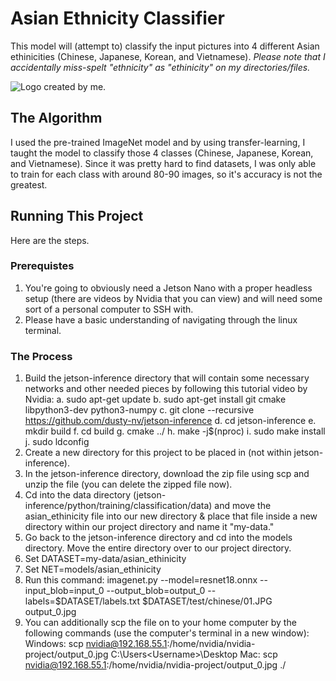 # Asian Ethnicity Classifier

This model will (attempt to) classify the input pictures into 4 different Asian ethinicities (Chinese, Japanese, Korean, and Vietnamese). *Please note that I accidentally miss-spelt "ethnicity" as "ethinicity" on my directories/files.*

![Logo created by me.](https://i.imgur.com/GXkfL4R.jpg)

## The Algorithm

I used the pre-trained ImageNet model and by using transfer-learning, I taught the model to classify those 4 classes (Chinese, Japanese, Korean, and Vietnamese). Since it was pretty hard to find datasets, I was only able to train for each class with around 80-90 images, so it's accuracy is not the greatest.

## Running This Project

Here are the steps.

### Prerequistes

1. You're going to obviously need a Jetson Nano with a proper headless setup (there are videos by Nvidia that you can view) and will need some sort of a personal computer to SSH with.
2. Please have a basic understanding of navigating through the linux terminal.

### The Process

1. Build the jetson-inference directory that will contain some necessary networks and other needed pieces by following this tutorial video by Nvidia:
  a. sudo apt-get update
  b. sudo apt-get install git cmake libpython3-dev python3-numpy
  c. git clone --recursive https://github.com/dusty-nv/jetson-inference
  d. cd jetson-inference
  e. mkdir build
  f. cd build
  g. cmake ../
  h. make -j$(nproc)
  i. sudo make install
  j. sudo ldconfig
2. Create a new directory for this project to be placed in (not within jetson-inference).
3. In the jetson-inference directory, download the zip file using scp and unzip the file (you can delete the zipped file now).
4. Cd into the data directory (jetson-inference/python/training/classification/data) and move the asian_ethinicity file into our new directory & place that file inside a new directory within our project directory and name it "my-data."
5. Go back to the jetson-inference directory and cd into the models directory. Move the entire directory over to our project directory.
6. Set DATASET=my-data/asian_ethinicity
7. Set NET=models/asian_ethinicity
8. Run this command: imagenet.py --model=resnet18.onnx --input_blob=input_0 --output_blob=output_0 --labels=$DATASET/labels.txt $DATASET/test/chinese/01.JPG output_0.jpg
9. You can additionally scp the file on to your home computer by the following commands (use the computer's terminal in a new window):
  Windows: scp nvidia@192.168.55.1:/home/nvidia/nvidia-project/output_0.jpg C:\Users\<Username>\Desktop
  Mac: scp nvidia@192.168.55.1:/home/nvidia/nvidia-project/output_0.jpg ./
